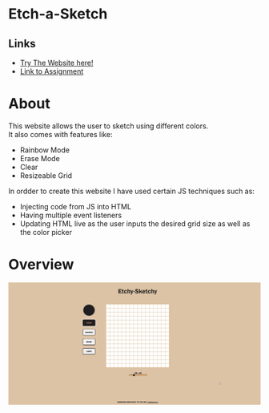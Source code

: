 # Etch-a-Sketch

## Links
* [Try The Website here!](https://madspecco.github.io/etchy-sketchy/)
* [Link to Assignment](https://github.com/madspecco/etchy-sketchy)

# About
This website allows the user to sketch using different colors. \
It also comes with features like:
- Rainbow Mode
- Erase Mode
- Clear
- Resizeable Grid

In ordder to create this website I have used certain JS techniques such as:
- Injecting code from JS into HTML
- Having multiple event listeners
- Updating HTML live as the user inputs the desired grid size as well as the color picker

# Overview
<img src="./preview.png">
